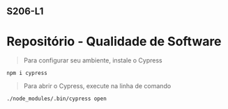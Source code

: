 ## S206-L1
# Repositório - Qualidade de Software

> Para configurar seu ambiente, instale o Cypress
```
npm i cypress
```

> Para abrir o Cypress, execute na linha de comando 
```
./node_modules/.bin/cypress open
```
